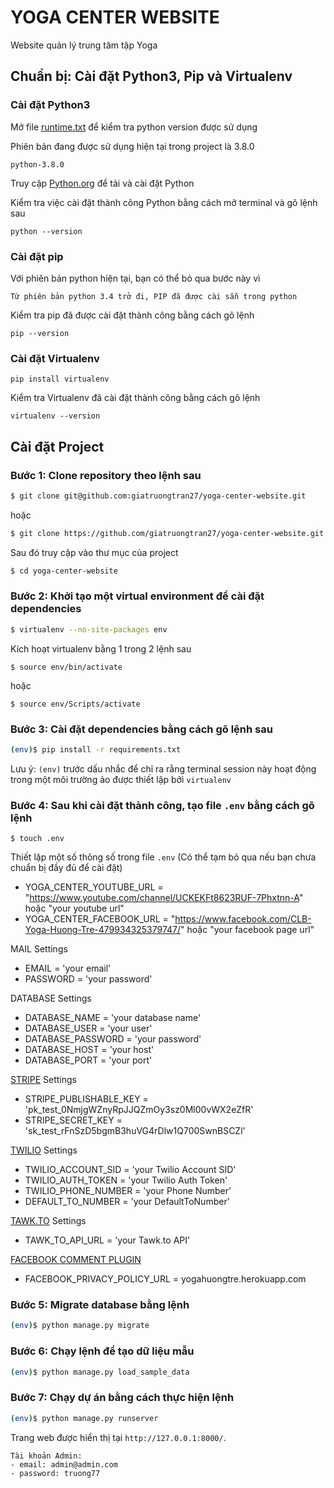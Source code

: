 # YOGA CENTER WEBSITE
Website quản lý trung tâm tập Yoga

## Chuẩn bị: Cài đặt Python3, Pip và Virtualenv

### Cài đặt Python3
Mở file [runtime.txt](runtime.txt) để kiểm tra python version được sử dụng

Phiên bản đang được sử dụng hiện tại trong project là 3.8.0

```
python-3.8.0
```

Truy cập [Python.org](https://www.python.org/downloads/) để tải và cài đặt Python

Kiểm tra việc cài đặt thành công Python bằng cách mở terminal và gõ lệnh sau

```
python --version
```
### Cài đặt pip
Với phiên bản python hiện tại, bạn có thể bỏ qua bước này vì
```
Từ phiên bản python 3.4 trở đi, PIP đã được cài sẵn trong python
```
Kiểm tra pip đã được cài đặt thành công bằng cách gõ lệnh
```
pip --version
```
### Cài đặt Virtualenv
```
pip install virtualenv
```
Kiểm tra Virtualenv đã cài đặt thành công bằng cách gõ lệnh
```
virtualenv --version
```

## Cài đặt Project

### Bước 1: Clone repository theo lệnh sau

```sh
$ git clone git@github.com:giatruongtran27/yoga-center-website.git
```
hoặc
```sh
$ git clone https://github.com/giatruongtran27/yoga-center-website.git
```
Sau đó truy cập vào thư mục của project
```sh
$ cd yoga-center-website
```
### Bước 2: Khởi tạo một virtual environment để cài đặt dependencies

```sh
$ virtualenv --no-site-packages env
```
Kích hoạt virtualenv bằng 1 trong 2 lệnh sau
```
$ source env/bin/activate
```
hoặc
```
$ source env/Scripts/activate
```

### Bước 3: Cài đặt dependencies bằng cách gõ lệnh sau

```sh
(env)$ pip install -r requirements.txt
```
Lưu ý: `(env)` trước dấu nhắc để chỉ ra rằng terminal session này hoạt động trong một môi trường ảo được thiết lập bởi `virtualenv`

### Bước 4: Sau khi cài đặt thành công, tạo file `.env` bằng cách gõ lệnh
```
$ touch .env
```
Thiết lập một số thông số trong file `.env` (Có thể tạm bỏ qua nếu bạn chưa chuẩn bị đầy đủ để cài đặt)

- YOGA_CENTER_YOUTUBE_URL = "https://www.youtube.com/channel/UCKEKFt8623RUF-7Phxtnn-A" hoặc "your youtube url"
- YOGA_CENTER_FACEBOOK_URL = "https://www.facebook.com/CLB-Yoga-Huong-Tre-479934325379747/" hoặc "your facebook page url"

MAIL Settings
- EMAIL = 'your email'
- PASSWORD = 'your password'

DATABASE Settings
- DATABASE_NAME = 'your database name'
- DATABASE_USER = 'your user'
- DATABASE_PASSWORD = 'your password'
- DATABASE_HOST = 'your host'
- DATABASE_PORT = 'your port'

[STRIPE](https://testdriven.io/blog/django-stripe-tutorial/) Settings
- STRIPE_PUBLISHABLE_KEY = 'pk_test_0NmjgWZnyRpJJQZmOy3sz0Ml00vWX2eZfR'
- STRIPE_SECRET_KEY = 'sk_test_rFnSzD5bgmB3huVG4rDlw1Q700SwnBSCZl'

[TWILIO](https://www.twilio.com/) Settings
- TWILIO_ACCOUNT_SID = 'your Twilio Account SID'
- TWILIO_AUTH_TOKEN = 'your Twilio Auth Token'
- TWILIO_PHONE_NUMBER = 'your Phone Number'
- DEFAULT_TO_NUMBER = 'your DefaultToNumber'

[TAWK.TO](https://www.tawk.to/) Settings
- TAWK_TO_API_URL = 'your Tawk.to API'

[FACEBOOK COMMENT PLUGIN](https://developers.facebook.com/docs/plugins/comments/)
- FACEBOOK_PRIVACY_POLICY_URL = yogahuongtre.herokuapp.com

### Bước 5: Migrate database bằng lệnh
```sh
(env)$ python manage.py migrate
```
### Bước 6: Chạy lệnh để tạo dữ liệu mẫu
```sh
(env)$ python manage.py load_sample_data
```
### Bước 7: Chạy dự án bằng cách thực hiện lệnh
```sh
(env)$ python manage.py runserver
```
Trang web được hiển thị tại `http://127.0.0.1:8000/`.
```
Tài khoản Admin:
- email: admin@admin.com
- password: truong77
